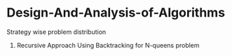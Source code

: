 # Design-And-Analysis-of-Algorithms
Strategy wise problem distribution


1) Recursive Approach Using Backtracking for N-queens problem
